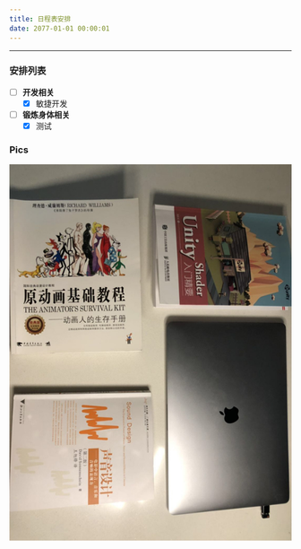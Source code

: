 ```yaml
---
title: 日程表安排
date: 2077-01-01 00:00:01
---
```

***
### 安排列表
- [ ] **开发相关**
    - [x] 敏捷开发
- [ ] **锻炼身体相关**
    - [x] 测试

### Pics
![在家挺尸第一天](day1.jpg)
